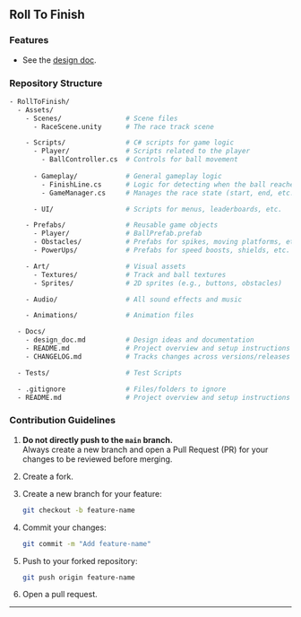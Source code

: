 ## Roll To Finish

### Features
- See the [design doc](./Docs/design_doc.md).

### Repository Structure
```bash
- RollToFinish/
  - Assets/
    - Scenes/                # Scene files
      - RaceScene.unity      # The race track scene

    - Scripts/               # C# scripts for game logic
      - Player/              # Scripts related to the player
        - BallController.cs  # Controls for ball movement
      
      - Gameplay/            # General gameplay logic
        - FinishLine.cs      # Logic for detecting when the ball reaches the finish line
        - GameManager.cs     # Manages the race state (start, end, etc.)

      - UI/                  # Scripts for menus, leaderboards, etc.

    - Prefabs/               # Reusable game objects
      - Player/              # BallPrefab.prefab
      - Obstacles/           # Prefabs for spikes, moving platforms, etc.
      - PowerUps/            # Prefabs for speed boosts, shields, etc.

    - Art/                   # Visual assets
      - Textures/            # Track and ball textures
      - Sprites/             # 2D sprites (e.g., buttons, obstacles)

    - Audio/                 # All sound effects and music

    - Animations/            # Animation files

  - Docs/
    - design_doc.md          # Design ideas and documentation
    - README.md              # Project overview and setup instructions
    - CHANGELOG.md           # Tracks changes across versions/releases

  - Tests/                   # Test Scripts

  - .gitignore               # Files/folders to ignore
  - README.md                # Project overview and setup instructions

```

### Contribution Guidelines

1. **Do not directly push to the `main` branch.**  
   Always create a new branch and open a Pull Request (PR) for your changes to be reviewed before merging.

2. Create a fork.

3. Create a new branch for your feature:
   ```bash
   git checkout -b feature-name
   ```
4. Commit your changes:
   ```bash
   git commit -m "Add feature-name"
   ```
5. Push to your forked repository:
   ```bash
   git push origin feature-name
   ```
6. Open a pull request.

---